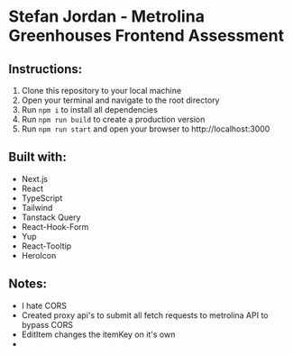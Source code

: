 # Stefan Jordan - Metrolina Greenhouses Frontend Assessment

## Instructions:
1. Clone this repository to your local machine
2. Open your terminal and navigate to the root directory
3. Run `npm i` to install all dependencies
4. Run `npm run build` to create a production version
5. Run `npm run start` and open your browser to http://localhost:3000 

## Built with: 
- Next.js
- React
- TypeScript
- Tailwind
- Tanstack Query
- React-Hook-Form
- Yup
- React-Tooltip
- HeroIcon

## Notes:
- I hate CORS
- Created proxy api's to submit all fetch requests to metrolina API to bypass CORS 
- EditItem changes the itemKey on it's own
- 